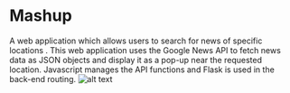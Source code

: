 # Mashup
 A web application which allows users to search for news of specific locations . This web application uses the Google News API to fetch news data as JSON objects and display it as a pop-up near the requested location. Javascript manages the API functions and Flask is used in the back-end routing. 
![alt text](http://jordanvartanian.com/wp-content/uploads/2015/07/Screenshot-from-2015-08-18-175809.png?x34632)
